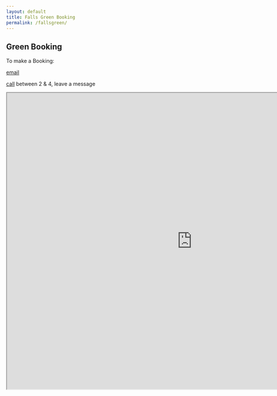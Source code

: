 ```yaml
---
layout: default
title: Falls Green Booking
permalink: /fallsgreen/
---
```


## Green Booking

To make a Booking:

<a href="mailto:whatabowler@gmail.com?subject=Green Booking Request">email</a>

<a href="callto:07770000000">call</a> between 2 & 4, leave a message

<iframe width="1000" height="800" src="https://docs.google.com/spreadsheets/d/e/2PACX-1vQjBvjuM97cLCMrXAVICGxgKnNC3Inmjd2BjRCyotGWo8dypPX95ZaCxDO2p1x_woO39X6z05oVBmsR/pubhtml?widget=true&amp;headers=false"></iframe>
